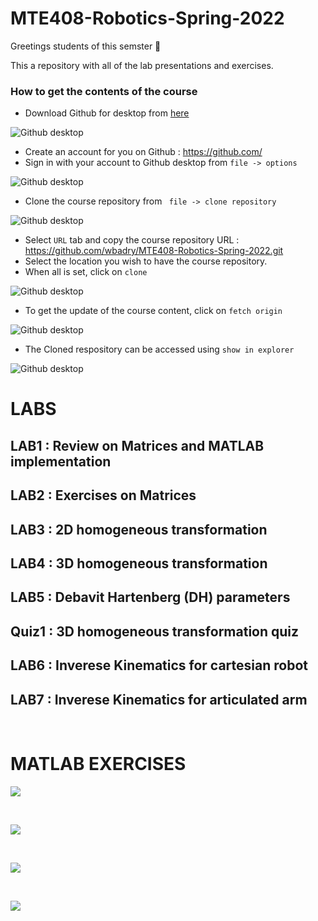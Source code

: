 # MTE408-Robotics-Spring-2022

Greetings students of this semster :wave:

This a repository with all of the lab presentations and exercises.

### How to get the contents of the course

- Download Github for desktop from [here](https://desktop.github.com/)
  
![Github desktop](images/1.png)

- Create an account for you on Github : https://github.com/
- Sign in with your account to Github desktop from `file -> options`

![Github desktop](images/11.png)

- Clone the course repository from ` file -> clone repository`

![Github desktop](images/2.png)

- Select `URL` tab and copy the course repository URL : https://github.com/wbadry/MTE408-Robotics-Spring-2022.git
- Select the location you wish to have the course repository.
- When all is set, click on `clone`

![Github desktop](images/3.png)

- To get the update of the course content, click on `fetch origin`

![Github desktop](images/4.png)

- The Cloned respository can be accessed using `show in explorer`

![Github desktop](images/5.png)

# LABS

**LAB1** : Review on Matrices and MATLAB implementation 
--------------------------------------------------------

**LAB2** : Exercises on Matrices
--------------------------------------------------------

**LAB3** : 2D homogeneous transformation
--------------------------------------------------------

**LAB4** : 3D homogeneous transformation
--------------------------------------------------------

**LAB5** : Debavit Hartenberg (DH) parameters
--------------------------------------------------------

**Quiz1** : 3D homogeneous transformation quiz
--------------------------------------------------------

**LAB6** : Inverese Kinematics for cartesian robot
--------------------------------------------------------

**LAB7** : Inverese Kinematics for articulated arm
--------------------------------------------------------

<br/>

# MATLAB EXERCISES

![](images/MATLAB/1.png)

<br/>

![](images/MATLAB/2.png)

<br/>

![](images/MATLAB/3.png)

<br/>

![](images/MATLAB/4.gif)




